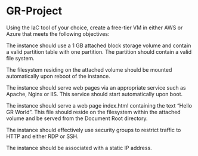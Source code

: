 # GR-Project

Using the IaC tool of your choice, create a free-tier VM in either AWS or Azure that meets the following objectives:

The instance should use a 1 GB attached block storage volume and contain a valid partition table with one partition. The partition should contain a valid file system.

The filesystem residing on the attached volume should be mounted automatically upon reboot of the instance.

The instance should serve web pages via an appropriate service such as Apache, Nginx or IIS. This service should start automatically upon boot.

The instance should serve a web page index.html containing the text “Hello GR World”. This file should reside on the filesystem within the attached volume and be served from the Document Root directory.

The instance should effectively use security groups to restrict traffic to HTTP and either RDP or SSH.

The instance should be associated with a static IP address.
